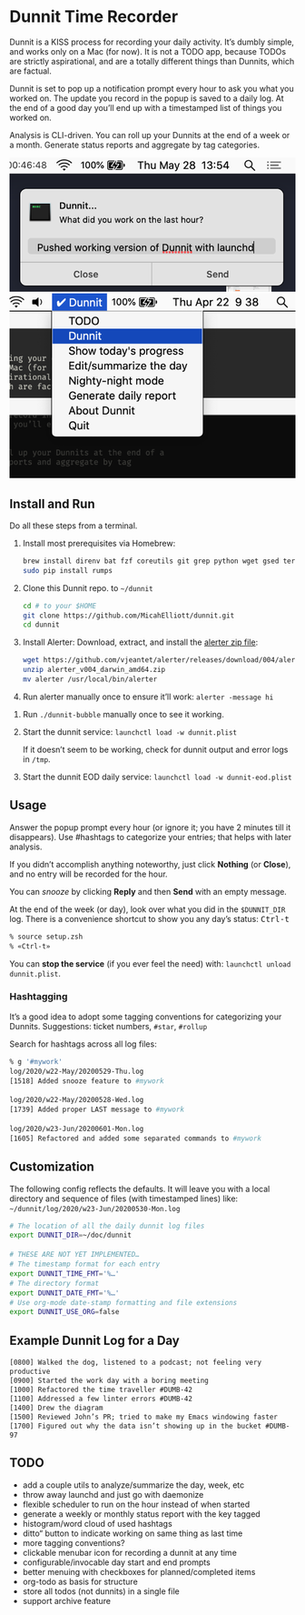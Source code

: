 # Dunnit Time Recorder

Dunnit is a KISS process for recording your daily activity. It’s
dumbly simple, and works only on a Mac (for now). It is not a TODO
app, because TODOs are strictly aspirational, and are a totally
different things than Dunnits, which are factual.

Dunnit is set to pop up a notification prompt every hour to ask you
what you worked on. The update you record in the popup is saved to a
daily log. At the end of a good day you’ll end up with a timestamped
list of things you worked on.

Analysis is CLI-driven. You can roll up your Dunnits at the end of a
week or a month. Generate status reports and aggregate by tag
categories.

![Dunnit Poput](dunnit.png)
![Dunnit Menu](menu.png)

## Install and Run

Do all these steps from a terminal.

1. Install most prerequisites via Homebrew:

   ```sh
   brew install direnv bat fzf coreutils git grep python wget gsed terminal-notifier the_silver_searcher pandoc
   sudo pip install rumps
   ```

1. Clone this Dunnit repo. to `~/dunnit`

   ```sh
   cd # to your $HOME
   git clone https://github.com/MicahElliott/dunnit.git
   cd dunnit
   ```

1. Install Alerter: Download, extract, and install the
   [alerter zip file](https://github.com/vjeantet/alerter/releases):

   ```sh
   wget https://github.com/vjeantet/alerter/releases/download/004/alerter_v004_darwin_amd64.zip
   unzip alerter_v004_darwin_amd64.zip
   mv alerter /usr/local/bin/alerter
   ```

1. Run alerter manually once to ensure it’ll work: `alerter -message hi`

<!-- 1. Install [cliclick](https://github.com/BlueM/cliclick) -->
<!--    [binary](https://www.bluem.net/jump/cliclick/). -->

1. Run `./dunnit-bubble` manually once to see it working.

1. Start the dunnit service: `launchctl load -w dunnit.plist`

   If it doesn’t seem to be working, check for dunnit output and error
   logs in `/tmp`.

1. Start the dunnit EOD daily service: `launchctl load -w dunnit-eod.plist`

## Usage

Answer the popup prompt every hour (or ignore it; you have 2 minutes
till it disappears). Use #hashtags to categorize your entries; that
helps with later analysis.

If you didn’t accomplish anything noteworthy, just click **Nothing**
(or **Close**), and no entry will be recorded for the hour.

You can _snooze_ by clicking **Reply** and then **Send** with an empty
message.

At the end of the week (or day), look over what you did in the
`$DUNNIT_DIR` log. There is a convenience shortcut to show you any
day’s status: <kbd>Ctrl-t</kbd>

```sh
% source setup.zsh
% «Ctrl-t»
```

You can **stop the service** (if you ever feel the need) with:
`launchctl unload dunnit.plist`.

### Hashtagging

It’s a good idea to adopt some tagging conventions for categorizing
your Dunnits. Suggestions: ticket numbers, `#star`, `#rollup`

Search for hashtags across all log files:

```sh
% g '#mywork'
log/2020/w22-May/20200529-Thu.log
[1518] Added snooze feature to #mywork

log/2020/w22-May/20200528-Wed.log
[1739] Added proper LAST message to #mywork

log/2020/w23-Jun/20200601-Mon.log
[1605] Refactored and added some separated commands to #mywork
```

## Customization

The following config reflects the defaults. It will leave you with
a local directory and sequence of files (with timestamped lines) like:
`~/dunnit/log/2020/w23-Jun/20200530-Mon.log`

```sh
# The location of all the daily dunnit log files
export DUNNIT_DIR=~/doc/dunnit

# THESE ARE NOT YET IMPLEMENTED…
# The timestamp format for each entry
export DUNNIT_TIME_FMT='%…'
# The directory format
export DUNNIT_DATE_FMT='%…'
# Use org-mode date-stamp formatting and file extensions
export DUNNIT_USE_ORG=false
```

## Example Dunnit Log for a Day

```log
[0800] Walked the dog, listened to a podcast; not feeling very productive
[0900] Started the work day with a boring meeting
[1000] Refactored the time traveller #DUMB-42
[1100] Addressed a few linter errors #DUMB-42
[1400] Drew the diagram
[1500] Reviewed John’s PR; tried to make my Emacs windowing faster
[1700] Figured out why the data isn’t showing up in the bucket #DUMB-97
```

## TODO

- add a couple utils to analyze/summarize the day, week, etc
- throw away launchd and just go with daemonize
- flexible scheduler to run on the hour instead of when started
- generate a weekly or monthly status report with the key tagged
- histogram/word cloud of used hashtags
- ditto“ button to indicate working on same thing as last time
- more tagging conventions?
- clickable menubar icon for recording a dunnit at any time
- configurable/invocable day start and end prompts
- better menuing with checkboxes for planned/completed items
- org-todo as basis for structure
- store all todos (not dunnits) in a single file
- support archive feature
